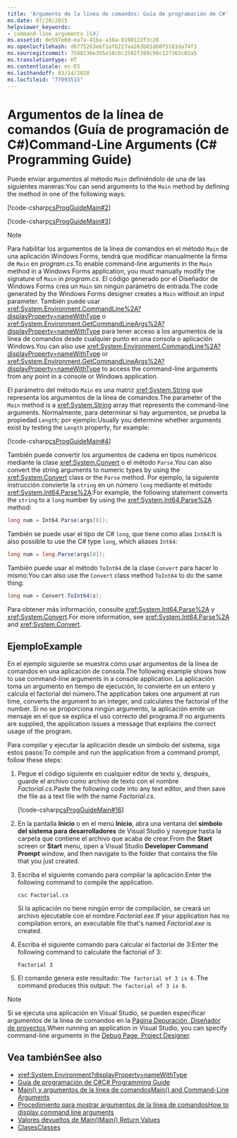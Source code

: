 ```yaml
---
title: 'Argumento de la línea de comandos: Guía de programación de C#'
ms.date: 07/20/2015
helpviewer_keywords:
- command-line arguments [C#]
ms.assetid: 0e597e0d-ea7a-41ba-a38a-0198122f3c26
ms.openlocfilehash: d6775263e6f1afb227aa263b01d60f5181da74f3
ms.sourcegitcommit: 7588136e355e10cbc2582f389c90c127363c02a5
ms.translationtype: HT
ms.contentlocale: es-ES
ms.lasthandoff: 03/14/2020
ms.locfileid: "77093515"
---
```

# <a name="command-line-arguments-c-programming-guide"></a><span data-ttu-id="0d96b-102">Argumentos de la línea de comandos (Guía de programación de C#)</span><span class="sxs-lookup"><span data-stu-id="0d96b-102">Command-Line Arguments (C# Programming Guide)</span></span>

<span data-ttu-id="0d96b-103">Puede enviar argumentos al método `Main` definiéndolo de una de las siguientes maneras:</span><span class="sxs-lookup"><span data-stu-id="0d96b-103">You can send arguments to the `Main` method by defining the method in one of the following ways:</span></span>

[!code-csharp[csProgGuideMain#2](~/samples/snippets/csharp/VS_Snippets_VBCSharp/csProgGuideMain/CS/Class3.cs#2)]  

[!code-csharp[csProgGuideMain#3](~/samples/snippets/csharp/VS_Snippets_VBCSharp/csProgGuideMain/CS/Class3.cs#3)]

> [!NOTE]
> <span data-ttu-id="0d96b-104">Para habilitar los argumentos de la línea de comandos en el método `Main` de una aplicación Windows Forms, tendrá que modificar manualmente la firma de `Main` en *program.cs*.</span><span class="sxs-lookup"><span data-stu-id="0d96b-104">To enable command-line arguments in the `Main` method in a Windows Forms application, you must manually modify the signature of `Main` in *program.cs*.</span></span> <span data-ttu-id="0d96b-105">El código generado por el Diseñador de Windows Forms crea un `Main` sin ningún parámetro de entrada.</span><span class="sxs-lookup"><span data-stu-id="0d96b-105">The code generated by the Windows Forms designer creates a `Main` without an input parameter.</span></span> <span data-ttu-id="0d96b-106">También puede usar <xref:System.Environment.CommandLine%2A?displayProperty=nameWithType> o <xref:System.Environment.GetCommandLineArgs%2A?displayProperty=nameWithType> para tener acceso a los argumentos de la línea de comandos desde cualquier punto en una consola o aplicación Windows.</span><span class="sxs-lookup"><span data-stu-id="0d96b-106">You can also use <xref:System.Environment.CommandLine%2A?displayProperty=nameWithType> or <xref:System.Environment.GetCommandLineArgs%2A?displayProperty=nameWithType> to access the command-line arguments from any point in a console or Windows application.</span></span>

<span data-ttu-id="0d96b-107">El parámetro del método `Main` es una matriz <xref:System.String> que representa los argumentos de la línea de comandos.</span><span class="sxs-lookup"><span data-stu-id="0d96b-107">The parameter of the `Main` method is a <xref:System.String> array that represents the command-line arguments.</span></span> <span data-ttu-id="0d96b-108">Normalmente, para determinar si hay argumentos, se prueba la propiedad `Length`; por ejemplo:</span><span class="sxs-lookup"><span data-stu-id="0d96b-108">Usually you determine whether arguments exist by testing the `Length` property, for example:</span></span>

[!code-csharp[csProgGuideMain#4](~/samples/snippets/csharp/VS_Snippets_VBCSharp/csProgGuideMain/CS/Class3.cs#4)]

<span data-ttu-id="0d96b-109">También puede convertir los argumentos de cadena en tipos numéricos mediante la clase <xref:System.Convert> o el método `Parse`.</span><span class="sxs-lookup"><span data-stu-id="0d96b-109">You can also convert the string arguments to numeric types by using the <xref:System.Convert> class or the `Parse` method.</span></span> <span data-ttu-id="0d96b-110">Por ejemplo, la siguiente instrucción convierte la `string` en un número `long` mediante el método <xref:System.Int64.Parse%2A>:</span><span class="sxs-lookup"><span data-stu-id="0d96b-110">For example, the following statement converts the `string` to a `long` number by using the <xref:System.Int64.Parse%2A> method:</span></span>

```csharp
long num = Int64.Parse(args[0]);
```

<span data-ttu-id="0d96b-111">También se puede usar el tipo de C# `long`, que tiene como alias `Int64`:</span><span class="sxs-lookup"><span data-stu-id="0d96b-111">It is also possible to use the C# type `long`, which aliases `Int64`:</span></span>

```csharp
long num = long.Parse(args[0]);
```

<span data-ttu-id="0d96b-112">También puede usar el método `ToInt64` de la clase `Convert` para hacer lo mismo:</span><span class="sxs-lookup"><span data-stu-id="0d96b-112">You can also use the `Convert` class method `ToInt64` to do the same thing:</span></span>

```csharp
long num = Convert.ToInt64(s);
```

<span data-ttu-id="0d96b-113">Para obtener más información, consulte <xref:System.Int64.Parse%2A> y <xref:System.Convert>.</span><span class="sxs-lookup"><span data-stu-id="0d96b-113">For more information, see <xref:System.Int64.Parse%2A> and <xref:System.Convert>.</span></span>

## <a name="example"></a><span data-ttu-id="0d96b-114">Ejemplo</span><span class="sxs-lookup"><span data-stu-id="0d96b-114">Example</span></span>

<span data-ttu-id="0d96b-115">En el ejemplo siguiente se muestra cómo usar argumentos de la línea de comandos en una aplicación de consola.</span><span class="sxs-lookup"><span data-stu-id="0d96b-115">The following example shows how to use command-line arguments in a console application.</span></span> <span data-ttu-id="0d96b-116">La aplicación toma un argumento en tiempo de ejecución, lo convierte en un entero y calcula el factorial del número.</span><span class="sxs-lookup"><span data-stu-id="0d96b-116">The application takes one argument at run time, converts the argument to an integer, and calculates the factorial of the number.</span></span> <span data-ttu-id="0d96b-117">Si no se proporciona ningún argumento, la aplicación emite un mensaje en el que se explica el uso correcto del programa.</span><span class="sxs-lookup"><span data-stu-id="0d96b-117">If no arguments are supplied, the application issues a message that explains the correct usage of the program.</span></span>

<span data-ttu-id="0d96b-118">Para compilar y ejecutar la aplicación desde un símbolo del sistema, siga estos pasos:</span><span class="sxs-lookup"><span data-stu-id="0d96b-118">To compile and run the application from a command prompt, follow these steps:</span></span>

1. <span data-ttu-id="0d96b-119">Pegue el código siguiente en cualquier editor de texto y, después, guarde el archivo como archivo de texto con el nombre *Factorial.cs*.</span><span class="sxs-lookup"><span data-stu-id="0d96b-119">Paste the following code into any text editor, and then save the file as  a text file with the name *Factorial.cs*.</span></span>

     [!code-csharp[csProgGuideMain#16](~/samples/snippets/csharp/VS_Snippets_VBCSharp/csProgGuideMain/CS/Class1.cs#16)]

2. <span data-ttu-id="0d96b-120">En la pantalla **Inicio** o en el menú **Inicio**, abra una ventana del **símbolo del sistema para desarrolladores** de Visual Studio y navegue hasta la carpeta que contiene el archivo que acaba de crear.</span><span class="sxs-lookup"><span data-stu-id="0d96b-120">From the **Start** screen or **Start** menu, open a Visual Studio **Developer Command Prompt** window, and then navigate to the folder that contains the file that you just created.</span></span>

3. <span data-ttu-id="0d96b-121">Escriba el siguiente comando para compilar la aplicación.</span><span class="sxs-lookup"><span data-stu-id="0d96b-121">Enter the following command to compile the application.</span></span>
  
     `csc Factorial.cs`  
  
     <span data-ttu-id="0d96b-122">Si la aplicación no tiene ningún error de compilación, se creará un archivo ejecutable con el nombre *Factorial.exe*.</span><span class="sxs-lookup"><span data-stu-id="0d96b-122">If your application has no compilation errors, an executable file that's named *Factorial.exe* is created.</span></span>
  
4. <span data-ttu-id="0d96b-123">Escriba el siguiente comando para calcular el factorial de 3:</span><span class="sxs-lookup"><span data-stu-id="0d96b-123">Enter the following command to calculate the factorial of 3:</span></span>
  
     `Factorial 3`  
  
5. <span data-ttu-id="0d96b-124">El comando genera este resultado: `The factorial of 3 is 6.`</span><span class="sxs-lookup"><span data-stu-id="0d96b-124">The command produces this output: `The factorial of 3 is 6.`</span></span>

> [!NOTE]
> <span data-ttu-id="0d96b-125">Si se ejecuta una aplicación en Visual Studio, se pueden especificar argumentos de la línea de comandos en la [Página Depuración, Diseñador de proyectos](/visualstudio/ide/reference/debug-page-project-designer).</span><span class="sxs-lookup"><span data-stu-id="0d96b-125">When running an application in Visual Studio, you can specify command-line arguments in the [Debug Page, Project Designer](/visualstudio/ide/reference/debug-page-project-designer).</span></span>

## <a name="see-also"></a><span data-ttu-id="0d96b-126">Vea también</span><span class="sxs-lookup"><span data-stu-id="0d96b-126">See also</span></span>

- <xref:System.Environment?displayProperty=nameWithType>
- [<span data-ttu-id="0d96b-127">Guía de programación de C#</span><span class="sxs-lookup"><span data-stu-id="0d96b-127">C# Programming Guide</span></span>](../index.md)
- [<span data-ttu-id="0d96b-128">Main() y argumentos de la línea de comandos</span><span class="sxs-lookup"><span data-stu-id="0d96b-128">Main() and Command-Line Arguments</span></span>](index.md)
- [<span data-ttu-id="0d96b-129">Procedimiento para mostrar argumentos de la línea de comandos</span><span class="sxs-lookup"><span data-stu-id="0d96b-129">How to display command line arguments</span></span>](how-to-display-command-line-arguments.md)
- [<span data-ttu-id="0d96b-130">Valores devueltos de Main()</span><span class="sxs-lookup"><span data-stu-id="0d96b-130">Main() Return Values</span></span>](main-return-values.md)
- [<span data-ttu-id="0d96b-131">Clases</span><span class="sxs-lookup"><span data-stu-id="0d96b-131">Classes</span></span>](../classes-and-structs/classes.md)
